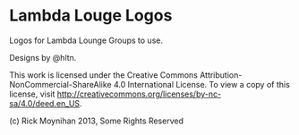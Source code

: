 Lambda Louge Logos
===================

Logos for Lambda Lounge Groups to use.

Designs by @hltn.

This work is licensed under the Creative Commons
Attribution-NonCommercial-ShareAlike 4.0 International License. To view a copy of this license, visit
http://creativecommons.org/licenses/by-nc-sa/4.0/deed.en_US.

(c) Rick Moynihan 2013, Some Rights Reserved
